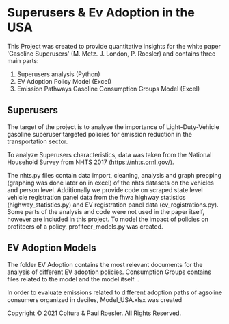 # Superusers & Ev Adoption in the USA
This Project was created to provide quantitative insights for the white paper 'Gasoline Superusers' (M. Metz. J. London, P. Roesler) and contains three main parts:
1) Superusers analysis (Python)
2) EV Adoption Policy Model (Excel)
3) Emission Pathways Gasoline Consumption Groups Model (Excel)


## Superusers
The target of the project is to analyse the importance of Light-Duty-Vehicle gasoline superuser targeted policies for emission reduction in the transportation sector.

To analyze Superusers characteristics, data was taken from the National Household Survey from NHTS 2017 (https://nhts.ornl.gov/).

The nhts.py files contain data import, cleaning, analysis and graph prepping (graphing was done later on in excel) of the nhts datasets on the vehicles and person level.
Additionally we provide code on scraped state level vehicle registration panel data from the fhwa highway statistics (highway_statistics.py) and EV registration panel data (ev_registrations.py). 
Some parts of the analysis and code were not used in the paper itself, however are included in this project.
To model the impact of policies on profiteers of a policy, profiteer_models.py was created.



## EV Adoption Models
The folder EV Adoption contains the most relevant documents for the analysis of different EV adoption policies. Consumption Groups contains files related to the model and the model itself. .

In order to evaluate emissions related to different adoption paths of agsoline consumers organized in deciles, Model_USA.xlsx was created

Copyright © 2021 Coltura & Paul Roesler. All Rights Reserved.
